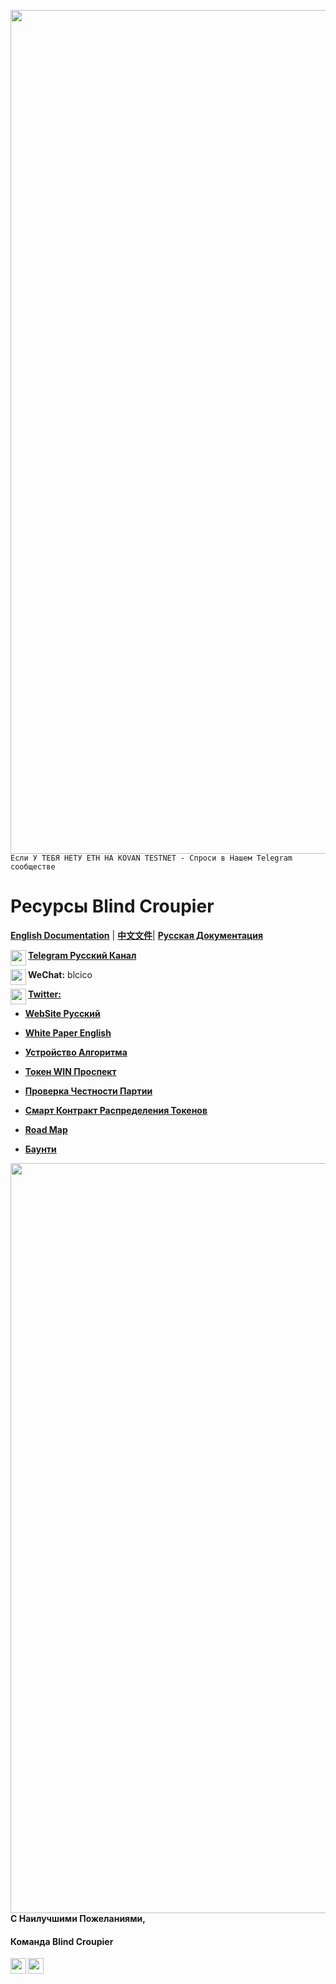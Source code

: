 [<img align="left" src="https://user-images.githubusercontent.com/31250469/29750942-349ba18a-8b7b-11e7-967e-54558233c762.jpg" width="1350">](https://mvp.blindcroupier.io/)
`Если У ТЕБЯ НЕТУ ETH НА KOVAN TESTNET - Спроси в Нашем Telegram сообществе`

# Ресурсы Blind Croupier

[**English Documentation**](https://github.com/BlindCroupier/Documentation/tree/master/English%20Documentation) | [**中文文件**](https://github.com/BlindCroupier/Documentation/tree/master/Chinese%20Documentation)| [**Русская Документация**](https://github.com/BlindCroupier/Documentation/tree/master/Russian%20Documentation)

<img align="left" src="https://user-images.githubusercontent.com/31250469/29752563-2ad17fa4-8b93-11e7-9c40-64e62feb64eb.jpg" width="25">[**Telegram Русский Канал**](https://blindcroupier.io/index-ru.html)

<img align="left" src="https://user-images.githubusercontent.com/31250469/29752596-b779b930-8b93-11e7-9e3b-7d3e1ec9ae28.jpg" width="25">**WeChat:** blcico

<img align="left" src="https://user-images.githubusercontent.com/31250469/29752590-9785e734-8b93-11e7-8eb3-e5de22b70f97.jpg" width="25">[**Twitter:**](https://twitter.com/BlindCroupier)

* [**WebSite Русский**](https://github.com/BlindCroupier/Documentation/blob/master/English%20Documentation/WhitePaper.md)

* [**White Paper English**](https://github.com/BlindCroupier/Documentation/blob/master/English%20Documentation/WhitePaper.md#blindcroupierio-white-paper)

* [**Устройство Алгоритма**](https://github.com/BlindCroupier/Documentation/blob/master/Russian%20Documentation/%D0%A3%D1%81%D1%82%D1%80%D0%BE%D0%B9%D1%81%D1%82%D0%B2%D0%BE%20%D0%90%D0%BB%D0%B3%D0%BE%D1%80%D0%B8%D1%82%D0%BC%D0%B0%20.md#%D0%A3%D1%81%D1%82%D1%80%D0%BE%D0%B9%D1%81%D1%82%D0%B2%D0%BE-%D0%B0%D0%BB%D0%B3%D0%BE%D1%80%D0%B8%D1%82%D0%BC%D0%B0-blind-croupier)

* [**Токен WIN Проспект**](https://github.com/BlindCroupier/Documentation/blob/master/Russian%20Documentation/%D0%A2%D0%BE%D0%BA%D0%B5%D0%BD%20WIN%20White%20Paper.md#%D0%A0%D0%B0%D1%81%D0%BF%D1%80%D0%B5%D0%B4%D0%B5%D0%BB%D0%B5%D0%BD%D0%B8%D0%B5-%D0%A2%D0%BE%D0%BA%D0%B5%D0%BD%D0%BE%D0%B2-win)

* [**Проверка Честности Партии**](https://github.com/BlindCroupier/Documentation/blob/master/Russian%20Documentation/%D0%9F%D1%80%D0%BE%D0%B2%D0%B5%D1%80%D0%BA%D0%B0%20%D0%A7%D0%B5%D1%81%D1%82%D0%BD%D0%BE%D1%81%D1%82%D0%B8%20%D0%9F%D0%B0%D1%80%D1%82%D0%B8%D0%B8.md#%D0%9F%D1%80%D0%BE%D0%B2%D0%B5%D1%80%D0%BA%D0%B0-%D0%A7%D0%B5%D1%81%D1%82%D0%BD%D0%BE%D1%81%D1%82%D0%B8-%D0%9F%D0%B0%D1%80%D1%82%D0%B8%D0%B8)

* [**Смарт Контракт Распределения Токенов**](https://etherscan.io/address/0xaa3e80a42e7bac1072bee7ee5ac72123969b8400)

* [**Road Map**](https://github.com/BlindCroupier/Documentation/blob/master/Russian%20Documentation/%D0%A2%D0%BE%D0%BA%D0%B5%D0%BD%20WIN%20White%20Paper.md#%D0%94%D0%BE%D1%80%D0%BE%D0%B6%D0%BD%D0%B0%D1%8F-%D0%9A%D0%B0%D1%80%D1%82%D0%B0)

* [**Баунти**](https://github.com/BlindCroupier/Documentation/blob/master/Russian%20Documentation/%D0%91%D0%B0%D1%83%D0%BD%D1%82%D0%B8%20%D0%9A%D0%B0%D0%BC%D0%BF%D0%B0%D0%BD%D0%B8%D1%8F.md#blind-croupier-bounty-company)


<img align="left" src="https://user-images.githubusercontent.com/31250469/29752217-87d61d60-8b8c-11e7-92fc-5ddf220c5c2b.jpg" width="1200">

#### С Наилучшими Пожеланиями,

#### Команда Blind Croupier

[<img align="left" src="https://user-images.githubusercontent.com/31250469/29752563-2ad17fa4-8b93-11e7-9c40-64e62feb64eb.jpg" width="25">](https://t.me/rublindcroupier) [<img align="left" src="https://user-images.githubusercontent.com/31250469/29752590-9785e734-8b93-11e7-8eb3-e5de22b70f97.jpg" width="25">](https://twitter.com/BlindCroupier)
